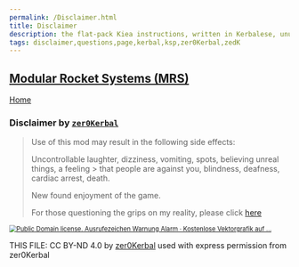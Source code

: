 ```yaml
---
permalink: /Disclaimer.html
title: Disclaimer
description: the flat-pack Kiea instructions, written in Kerbalese, unusally present
tags: disclaimer,questions,page,kerbal,ksp,zer0Kerbal,zedK
---
```

<!-- Disclaimer.md v1.0.1.0
Modular Rocket Systems (MRS)
created: 14 Feb 2023
updated: 04 Jul 2023

TEMPLATE: Disclaimer.md v1.0.2.1
created: 01 Apr 2022
updated: 27 Jun 2023

based upon work by godarklight -->
## [Modular Rocket Systems (MRS)][mod]

[Home](/index.md)

### Disclaimer by [`zer0Kerbal`][zedK]

> Use of this mod may result in the following side effects:
>
> Uncontrollable laughter, dizziness, vomiting, spots, believing unreal things, a feeling > that people are against you, blindness, deafness, cardiac arrest, death.
>
> New found enjoyment of the game.
>
> For those questioning the grips on my reality, please click [here](https://forum.kerbalspaceprogram.com/)

<a href="https://forum.%3E%20kerbalspaceprogram.com/"><img src="https://external-content.duckduckgo.com/iu/?u=https%3A%2F%2Fcdn.pixabay.com%2Fphoto%2F2012%2F04%2F24%2F13%2F19%2Fexclamation-40026_960_720.png&f=1&nofb=1" alt="Public Domain license. Ausrufezeichen Warnung Alarm · Kostenlose Vektorgrafik auf ..." style="zoom:80%;" /></a>

[zedK]: https://forum.kerbalspaceprogram.com/index.php?/profile/190933-*/ "zer0Kerbal"

THIS FILE: CC BY-ND 4.0 by [zer0Kerbal](https://github.com/zer0Kerbal)
  used with express permission from zer0Kerbal

[mod]: https://www.curseforge.com/kerbal/ksp-mods/ModularRocketSystems "Modular Rocket Systems (MRS)"